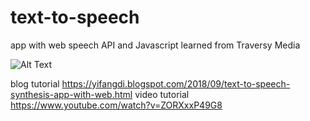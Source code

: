 # text-to-speech
app with web speech API and Javascript learned from Traversy Media


![Alt Text](https://media.giphy.com/media/c6WVo4jktzM1c15H4e/giphy.gif)


blog tutorial https://yifangdi.blogspot.com/2018/09/text-to-speech-synthesis-app-with-web.html
video tutorial https://www.youtube.com/watch?v=ZORXxxP49G8